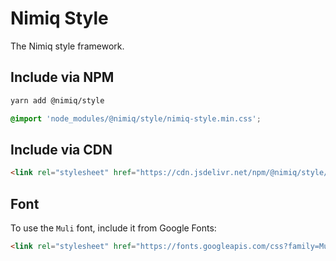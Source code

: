# Nimiq Style
The Nimiq style framework.

## Include via NPM
```bash
yarn add @nimiq/style
```
```css
@import 'node_modules/@nimiq/style/nimiq-style.min.css';
```

## Include via CDN
```html
<link rel="stylesheet" href="https://cdn.jsdelivr.net/npm/@nimiq/style/nimiq-style.min.css">
```

## Font
To use the `Muli` font, include it from Google Fonts:
```html
<link rel="stylesheet" href="https://fonts.googleapis.com/css?family=Muli:400,600,700">
```
